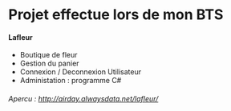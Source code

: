 # Projet effectue lors de mon BTS

#### Lafleur
- Boutique de fleur
- Gestion du panier
- Connexion / Deconnexion Utilisateur
- Administation : programme C#

###### Apercu : http://airday.alwaysdata.net/lafleur/
